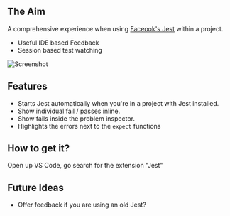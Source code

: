  ## The Aim

A comprehensive experience when using [Faceook's Jest](https://github.com/facebook/jest) within a project. 

* Useful IDE based Feedback
* Session based test watching

![Screenshot](https://github.com/orta/vscode-jest/raw/master/images/vscode-jest.gif)

## Features

* Starts Jest automatically when you're in a project with Jest installed.
* Show individual fail / passes inline.
* Show fails inside the problem inspector.
* Highlights the errors next to the `expect` functions 

## How to get it?

Open up VS Code, go search for the extension "Jest"

## Future Ideas

* Offer feedback if you are using an old Jest?